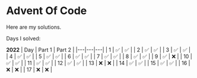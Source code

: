 # Advent Of Code

Here are my solutions.

Days I solved:

**2022**
| Day | Part 1 | Part 2 |
|---|---|---|
| 1 | ✅ | ✅ |
| 2 | ✅ | ✅ |
| 3 | ✅ | ✅ |
| 4 | ✅ | ✅ |
| 5 | ✅ | ✅ |
| 6 | ✅ | ✅ |
| 7 | ✅ | ✅ |
| 8 | ✅ | ✅ |
| 9 | ✅ | ❌ |
| 10 | ✅ | ✅ |
| 11 | ✅ | ✅ |
| 12 | ✅ | ✅ |
| 13 | ❌ | ❌ |
| 14 | ✅ | ✅ |
| 15 | ✅ | ✅ |
| 16 | ❌ | ❌ |
| 17 | ❌ | ❌ |